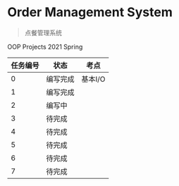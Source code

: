 # Order Management System

> 点餐管理系统

OOP Projects 2021 Spring

| 任务编号 | 状态     | 考点    |
| -------- | -------- | ------- |
| 0        | 编写完成 | 基本I/O |
| 1        | 编写完成 |         |
| 2        | 编写中   |         |
| 3        | 待完成   |         |
| 4        | 待完成   |         |
| 5        | 待完成   |         |
| 6        | 待完成   |         |
| 7        | 待完成   |         |

